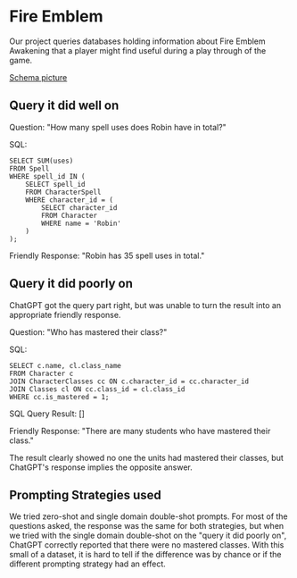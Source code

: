 ﻿# Fire Emblem
Our project queries databases holding information about Fire Emblem Awakening that a player might find useful during a play through of the game.

[Schema picture](https://github.com/tpurba/fireEmblemDB/blob/main/FireEmblemERDiagram%20(1).pdf)
## Query it did well on
Question: "How many spell uses does Robin have in total?"

SQL:

    SELECT SUM(uses)
    FROM Spell
    WHERE spell_id IN (
	    SELECT spell_id
	    FROM CharacterSpell
	    WHERE character_id = (
		    SELECT character_id
		    FROM Character 
		    WHERE name = 'Robin'
	    )
    );

Friendly Response: "Robin has 35 spell uses in total."
## Query it did poorly on
ChatGPT got the query part right, but was unable to turn the result into an appropriate friendly response.

Question: "Who has mastered their class?"

SQL:

    SELECT c.name, cl.class_name
    FROM Character c
    JOIN CharacterClasses cc ON c.character_id = cc.character_id
    JOIN Classes cl ON cc.class_id = cl.class_id
    WHERE cc.is_mastered = 1;

SQL Query Result: []

Friendly Response: "There are many students who have mastered their class."

The result clearly showed no one the units had mastered their classes, but ChatGPT's response implies the opposite answer.
## Prompting Strategies used
We tried zero-shot and single domain double-shot prompts. For most of the questions asked, the response was the same for both strategies, but when we tried with the single domain double-shot on the "query it did poorly on", ChatGPT correctly reported that there were no mastered classes. With this small of a dataset, it is hard to tell if the difference was by chance or if the different prompting strategy had an effect. 
